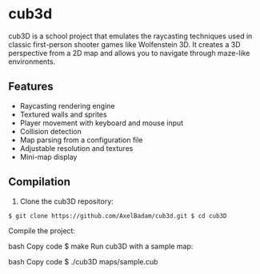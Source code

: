 # cub3d

cub3D is a school project that emulates the raycasting techniques used in classic first-person shooter games like Wolfenstein 3D. It creates a 3D perspective from a 2D map and allows you to navigate through maze-like environments.

## Features

- Raycasting rendering engine
- Textured walls and sprites
- Player movement with keyboard and mouse input
- Collision detection
- Map parsing from a configuration file
- Adjustable resolution and textures
- Mini-map display

## Compilation

1. Clone the cub3D repository:

`$ git clone https://github.com/AxelBadam/cub3d.git
 $ cd cub3D`



Compile the project:

bash
Copy code
$ make
Run cub3D with a sample map:

bash
Copy code
$ ./cub3D maps/sample.cub
